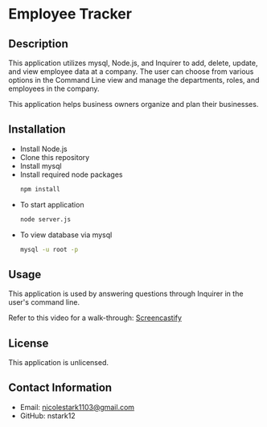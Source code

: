 # Employee Tracker

## Description
This application utilizes mysql, Node.js, and Inquirer to add, delete, update, and view employee data at a company. The user can choose from various options in the Command Line view and manage the departments, roles, and employees in the company.

This application helps business owners organize and plan their businesses. 

## Installation
* Install Node.js 
* Clone this repository
* Install mysql
* Install required node packages
    ```bash
    npm install
    ```
* To start application
    ```bash
    node server.js
    ```
* To view database via mysql
    ```bash
    mysql -u root -p
    ```

## Usage
This application is used by answering questions through Inquirer in the user's command line. 

Refer to this video for a walk-through: [Screencastify]()

## License
This application is unlicensed.

## Contact Information

* Email: nicolestark1103@gmail.com
* GitHub: nstark12
